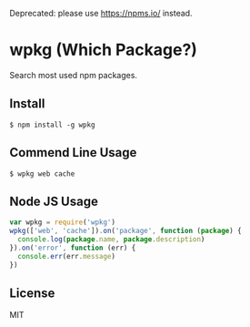 Deprecated: please use <https://npms.io/> instead.

# wpkg (Which Package?)
Search most used npm packages.

## Install

    $ npm install -g wpkg

## Commend Line Usage

    $ wpkg web cache

## Node JS Usage

```js
var wpkg = require('wpkg')
wpkg(['web', 'cache']).on('package', function (package) {
  console.log(package.name, package.description)
}).on('error', function (err) {
  console.err(err.message)
})
```

## License

MIT
